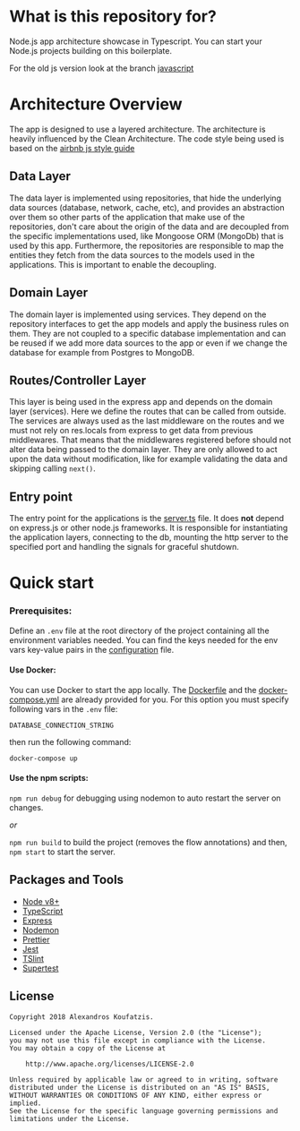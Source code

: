 # What is this repository for?

Node.js app architecture showcase in Typescript. You can start your Node.js projects building on this boilerplate.

For the old js version look at the branch [javascript](https://github.com/akoufatzis/nodejs-app-architecture/tree/javascript)

# Architecture Overview

The app is designed to use a layered architecture. The architecture is heavily influenced by the Clean Architecture. The code style being used is based on the [airbnb js style guide](https://github.com/airbnb/javascript)

## Data Layer

The data layer is implemented using repositories, that hide the underlying data sources (database, network, cache, etc), and provides an abstraction over them so other parts of the application that make use of the repositories, don't care about the origin of the data and are decoupled from the specific implementations used, like Mongoose ORM (MongoDb) that is used by this app.
Furthermore, the repositories are responsible to map the entities they fetch from the data sources to the models used in the applications. This is important to enable the decoupling.

## Domain Layer

The domain layer is implemented using services. They depend on the repository interfaces to get the app models and apply the business rules on them. They are not coupled to a specific database implementation and can be reused if we add more data sources to the app or even if we change the database for example from Postgres to MongoDB.

## Routes/Controller Layer

This layer is being used in the express app and depends on the domain layer (services). Here we define the routes that can be called from outside. The services are always used as the last middleware on the routes and we must not rely on res.locals from express to get data from previous middlewares. That means that the middlewares registered before should not alter data being passed to the domain layer. They are only allowed to act upon the data without modification, like for example validating the data and skipping calling `next()`.

## Entry point

The entry point for the applications is the [server.ts](./src/server.ts) file. It does **not** depend on express.js or other node.js frameworks. It is responsible for instantiating the application layers, connecting to the db, mounting the http server to the specified port and handling the signals for graceful shutdown.

# Quick start

### Prerequisites:

Define an `.env` file at the root directory of the project containing all the environment variables needed. You can find the keys needed for the env vars key-value pairs in the [configuration](./src/configuration/index.ts) file.

#### Use Docker:

You can use Docker to start the app locally. The [Dockerfile](./Dockerfile) and the [docker-compose.yml](./docker-compose.yml) are already provided for you.
For this option you must specify following vars in the `.env` file:

`DATABASE_CONNECTION_STRING`</br>

then run the following command:

`docker-compose up`

#### Use the npm scripts:

`npm run debug` for debugging using nodemon to auto restart the server on changes.

_or_

`npm run build` to build the project (removes the flow annotations) and then,</br>
`npm start` to start the server.

## Packages and Tools

- [Node v8+](http://nodejs.org/)
- [TypeScript](https://github.com/Microsoft/TypeScript)
- [Express](https://npmjs.com/package/express)
- [Nodemon](https://github.com/remy/nodemon)
- [Prettier](https://github.com/prettier/prettier)
- [Jest](https://github.com/facebook/jest)
- [TSlint](https://github.com/palantir/tslint)
- [Supertest](https://github.com/visionmedia/supertest)

## License

```
Copyright 2018 Alexandros Koufatzis.

Licensed under the Apache License, Version 2.0 (the "License");
you may not use this file except in compliance with the License.
You may obtain a copy of the License at

    http://www.apache.org/licenses/LICENSE-2.0

Unless required by applicable law or agreed to in writing, software
distributed under the License is distributed on an "AS IS" BASIS,
WITHOUT WARRANTIES OR CONDITIONS OF ANY KIND, either express or implied.
See the License for the specific language governing permissions and
limitations under the License.
```
